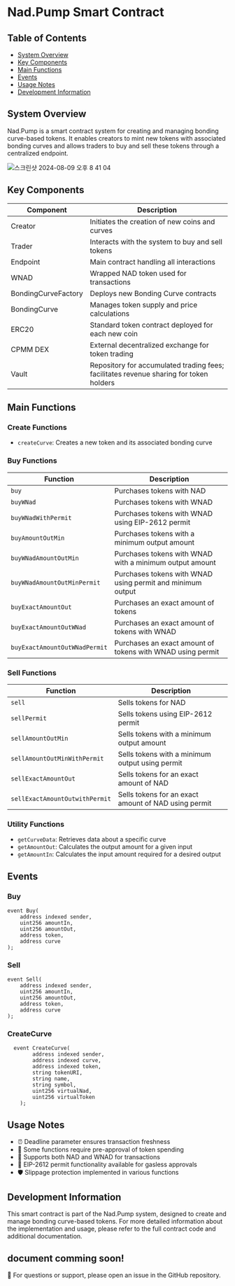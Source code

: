 # Nad.Pump Smart Contract

## Table of Contents

- [System Overview](#system-overview)
- [Key Components](#key-components)
- [Main Functions](#main-functions)
- [Events](#events)
- [Usage Notes](#usage-notes)
- [Development Information](#development-information)

## System Overview

Nad.Pump is a smart contract system for creating and managing bonding curve-based tokens. It enables creators to mint new tokens with associated bonding curves and allows traders to buy and sell these tokens through a centralized endpoint.

![스크린샷 2024-08-09 오후 8 41 04](https://github.com/user-attachments/assets/5fca3aa4-787c-4e23-8e17-3e9cfe21408d)

## Key Components

| Component           | Description                                                                            |
| ------------------- | -------------------------------------------------------------------------------------- |
| Creator             | Initiates the creation of new coins and curves                                         |
| Trader              | Interacts with the system to buy and sell tokens                                       |
| Endpoint            | Main contract handling all interactions                                                |
| WNAD                | Wrapped NAD token used for transactions                                                |
| BondingCurveFactory | Deploys new Bonding Curve contracts                                                    |
| BondingCurve        | Manages token supply and price calculations                                            |
| ERC20               | Standard token contract deployed for each new coin                                     |
| CPMM DEX            | External decentralized exchange for token trading                                      |
| Vault               | Repository for accumulated trading fees; facilitates revenue sharing for token holders |

## Main Functions

### Create Functions

- `createCurve`: Creates a new token and its associated bonding curve

### Buy Functions

| Function                      | Description                                                |
| ----------------------------- | ---------------------------------------------------------- |
| `buy`                         | Purchases tokens with NAD                                  |
| `buyWNad`                     | Purchases tokens with WNAD                                 |
| `buyWNadWithPermit`           | Purchases tokens with WNAD using EIP-2612 permit           |
| `buyAmountOutMin`             | Purchases tokens with a minimum output amount              |
| `buyWNadAmountOutMin`         | Purchases tokens with WNAD with a minimum output amount    |
| `buyWNadAmountOutMinPermit`   | Purchases tokens with WNAD using permit and minimum output |
| `buyExactAmountOut`           | Purchases an exact amount of tokens                        |
| `buyExactAmountOutWNad`       | Purchases an exact amount of tokens with WNAD              |
| `buyExactAmountOutWNadPermit` | Purchases an exact amount of tokens with WNAD using permit |

### Sell Functions

| Function                       | Description                                          |
| ------------------------------ | ---------------------------------------------------- |
| `sell`                         | Sells tokens for NAD                                 |
| `sellPermit`                   | Sells tokens using EIP-2612 permit                   |
| `sellAmountOutMin`             | Sells tokens with a minimum output amount            |
| `sellAmountOutMinWithPermit`   | Sells tokens with a minimum output using permit      |
| `sellExactAmountOut`           | Sells tokens for an exact amount of NAD              |
| `sellExactAmountOutwithPermit` | Sells tokens for an exact amount of NAD using permit |

### Utility Functions

- `getCurveData`: Retrieves data about a specific curve
- `getAmountOut`: Calculates the output amount for a given input
- `getAmountIn`: Calculates the input amount required for a desired output

## Events

### Buy

```solidity
event Buy(
    address indexed sender,
    uint256 amountIn,
    uint256 amountOut,
    address token,
    address curve
);
```

### Sell

```solidity
event Sell(
    address indexed sender,
    uint256 amountIn,
    uint256 amountOut,
    address token,
    address curve
);
```

### CreateCurve

```solidity
  event CreateCurve(
        address indexed sender,
        address indexed curve,
        address indexed token,
        string tokenURI,
        string name,
        string symbol,
        uint256 virtualNad,
        uint256 virtualToken
    );
```

## Usage Notes

- ⏰ Deadline parameter ensures transaction freshness
- 🔐 Some functions require pre-approval of token spending
- 💱 Supports both NAD and WNAD for transactions
- 📝 EIP-2612 permit functionality available for gasless approvals
- 🛡️ Slippage protection implemented in various functions

## Development Information

This smart contract is part of the Nad.Pump system, designed to create and manage bonding curve-based tokens. For more detailed information about the implementation and usage, please refer to the full contract code and additional documentation.

## document comming soon!

📌 For questions or support, please open an issue in the GitHub repository.
